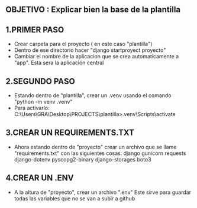 ## OBJETIVO : Explicar bien la base de la plantilla


## 1.PRIMER PASO
- Crear carpeta para el proyecto ( en este caso "plantilla")
- Dentro de ese directorio hacer 
"django startproyect proyecto" 
- Cambiar el nombre de la aplicacion que se crea automaticamente a "app". Esta sera la aplicación central

## 2.SEGUNDO PASO
- Estando dentro de "plantilla", crear un .venv usando el comando 
"python -m venv .venv"
- Para activarlo:
C:\Users\GRA\Desktop\PROJECTS\plantilla>.venv\Scripts\activate

## 3.CREAR UN REQUIREMENTS.TXT
- Ahora estando dentro de "proyecto" crear un archivo que se llame "requirements.txt" con las siguientes cosas:
django
gunicorn
requests
django-dotenv
pyscopg2-binary
django-storages
boto3

## 4.CREAR UN .ENV
- A la altura de "proyecto", crear un archivo ".env"
Este sirve para guardar todas las variables que no se van a subir a github



